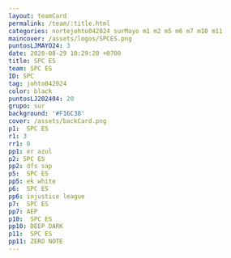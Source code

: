 ```yaml
---
layout: teamCard
permalink: /team/:title.html
categories: nortejohto042024 surMayo m1 m2 m5 m6 m7 m10 m11
maincover: /assets/logos/SPCES.png
puntosLJMAYO24: 3
date: 2020-08-29 10:29:20 +0700
title: SPC ES
team: SPC ES
ID: SPC
tag: johto042024
color: black
puntosLJ202404: 20
grupo: sur
background: '#F16C38'
cover: /assets/backCard.png
p1:  SPC ES
r1: 3
rr1: 0
pp1: er azul
p2: SPC ES
pp2: dfs sap
p5:  SPC ES
pp5: ek white
p6:  SPC ES
pp6: injustice league
p7:  SPC ES
pp7: AEP
p10:  SPC ES
pp10: DEEP DARK
p11:  SPC ES
pp11: ZERO NOTE
---
```



